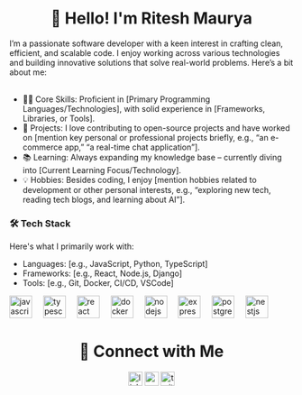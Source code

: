 <h1 align="center">👋 Hello! I'm Ritesh Maurya</h1>
<div>
  I’m a passionate software developer with a keen interest in crafting clean, efficient, and scalable code. I enjoy working across various technologies and building innovative solutions that solve real-world problems. Here’s a bit about me:<br><br>
  <ul>
  <li>🧑‍💻 Core Skills: Proficient in [Primary Programming Languages/Technologies], with solid experience in [Frameworks, Libraries, or Tools].</li>
  <li>🚀 Projects: I love contributing to open-source projects and have worked on [mention key personal or professional projects briefly, e.g., “an e-commerce app,” “a real-time chat application”].</li>
  <li>📚 Learning: Always expanding my knowledge base – currently diving into [Current Learning Focus/Technology].</li>
  <li>💡 Hobbies: Besides coding, I enjoy [mention hobbies related to development or other personal interests, e.g., “exploring new tech, reading tech blogs, and learning about AI”].</li>
</ul>

</div>
<div>
<h3 align="left">🛠️ Tech Stack</h3>
<div>Here's what I primarily work with:
<ul><li>Languages: [e.g., JavaScript, Python, TypeScript]</li>
  <li>Frameworks: [e.g., React, Node.js, Django]</li>
  <li>Tools: [e.g., Git, Docker, CI/CD, VSCode]</li>
</ul>
</div>
<div align="left">
  <img src="https://cdn.jsdelivr.net/gh/devicons/devicon/icons/javascript/javascript-original.svg" height="40" alt="javascript logo"  />
  <img width="12" />
  <img src="https://cdn.jsdelivr.net/gh/devicons/devicon/icons/typescript/typescript-original.svg" height="40" alt="typescript logo"  />
  <img width="12" />
  <img src="https://cdn.jsdelivr.net/gh/devicons/devicon/icons/react/react-original.svg" height="40" alt="react logo"  />
  <img width="12" />
  <img src="https://cdn.jsdelivr.net/gh/devicons/devicon/icons/docker/docker-plain-wordmark.svg" height="40" alt="docker logo"  />
  <img width="12" />
  <img src="https://cdn.jsdelivr.net/gh/devicons/devicon/icons/nodejs/nodejs-original.svg" height="40" alt="nodejs logo"  />
  <img width="12" />
  <img src="https://cdn.jsdelivr.net/gh/devicons/devicon/icons/express/express-original.svg" height="40" alt="express logo"  />
  <img width="12" />
  <img src="https://cdn.jsdelivr.net/gh/devicons/devicon/icons/postgresql/postgresql-original.svg" height="40" alt="postgresql logo"  />
  <img width="12" />
   <img src="https://cdn.jsdelivr.net/gh/devicons/devicon@latest/icons/nestjs/nestjs-original.svg" height="40" alt="nestjs logo" />
          
</div>
</div>

<div align="center">
  <h1>🔗 Connect with Me</h1>
  <img src="https://img.shields.io/static/v1?message=LinkedIn&logo=linkedin&label=&color=0077B5&logoColor=white&labelColor=&style=for-the-badge" height="25" alt="linkedin logo"  />
  <img src="https://img.shields.io/static/v1?message=Youtube&logo=youtube&label=&color=FF0000&logoColor=white&labelColor=&style=for-the-badge" height="25" alt="youtube logo"  />
  <img src="https://img.shields.io/static/v1?message=Twitter&logo=twitter&label=&color=1DA1F2&logoColor=white&labelColor=&style=for-the-badge" height="25" alt="twitter logo"  />
</div>


